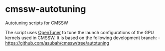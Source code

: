 # cmssw-autotuning
Autotuning scripts for CMSSW

The script uses [OpenTuner](https://github.com/jansel/opentuner) to tune the launch configurations of the GPU kernels used in CMSSW.
It is based on the following development branch:
    - https://github.com/asubah/cmssw/tree/autotuning